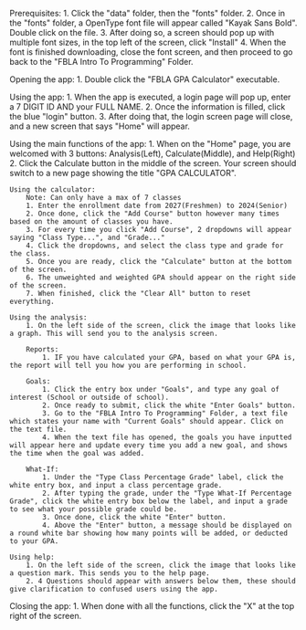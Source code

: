 Prerequisites:
	1. Click the "data" folder, then the "fonts" folder.
	2. Once in the "fonts" folder, a OpenType font file will appear called "Kayak Sans Bold". Double click on the file.
	3. After doing so, a screen should pop up with multiple font sizes, in the top left of the screen, click "Install"
	4. When the font is finished downloading, close the font screen, and then proceed to go back to the "FBLA Intro To Programming" Folder.

Opening the app:
	1. Double click the "FBLA GPA Calculator" executable.

Using the app:
	1. When the app is executed, a login page will pop up, enter a 7 DIGIT ID AND your FULL NAME.
	2. Once the information is filled, click the blue "login" button.
	3. After doing that, the login screen page will close, and a new screen that says "Home" will appear.

Using the main functions of the app:
	1. When on the "Home" page, you are welcomed with 3 buttons: Analysis(Left), Calculate(Middle), and Help(Right)
	2. Click the Calculate button in the middle of the screen. Your screen should switch to a new page showing the title "GPA CALCULATOR".
	
	Using the calculator:
		Note: Can only have a max of 7 classes
		1. Enter the enrollment date from 2027(Freshmen) to 2024(Senior)
		2. Once done, click the "Add Course" button however many times based on the amount of classes you have.
		3. For every time you click "Add Course", 2 dropdowns will appear saying "Class Type...", and "Grade..."
		4. Click the dropdowns, and select the class type and grade for the class.
		5. Once you are ready, click the "Calculate" button at the bottom of the screen.
		6. The unweighted and weighted GPA should appear on the right side of the screen.
		7. When finished, click the "Clear All" button to reset everything.
	
	Using the analysis:
		1. On the left side of the screen, click the image that looks like a graph. This will send you to the analysis screen.
		
		Reports:
			1. IF you have calculated your GPA, based on what your GPA is, the report will tell you how you are performing in school.
		
		Goals:
			1. Click the entry box under "Goals", and type any goal of interest (School or outside of school).
			2. Once ready to submit, click the white "Enter Goals" button.
			3. Go to the "FBLA Intro To Programming" Folder, a text file which states your name with "Current Goals" should appear. Click on the text file.
			4. When the text file has opened, the goals you have inputted will appear here and update every time you add a new goal, and shows the time when the goal was added.
		
		What-If:
			1. Under the "Type Class Percentage Grade" label, click the white entry box, and input a class percentage grade.
			2. After typing the grade, under the "Type What-If Percentage Grade", click the white entry box below the label, and input a grade to see what your possible grade could be.
			3. Once done, click the white "Enter" button.
			4. Above the "Enter" button, a message should be displayed on a round white bar showing how many points will be added, or deducted to your GPA.

	Using help:
		1. On the left side of the screen, click the image that looks like a question mark. This sends you to the help page.
		2. 4 Questions should appear with answers below them, these should give clarification to confused users using the app.


Closing the app:
	1. When done with all the functions, click the "X" at the top right of the screen.
